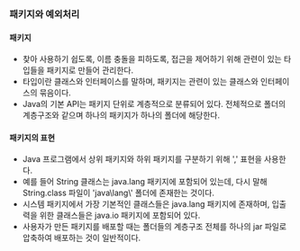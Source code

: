 ### 패키지와 예외처리

#### 패키지

- 찾아 사용하기 쉽도록, 이름 충돌을 피하도록, 접근을 제어하기 위해 관련이 있는 타입들을 패키지로 만들어 관리한다.
- 타입이란 클래스와 인터페이스를 말하며, 패키지는 관련이 있는 클래스와 인터페이스의 묶음이다.
- Java의 기본 API는 패키지 단위로 계층적으로 분류되어 있다. 전체적으로 폴더의 계층구조와 같으며 하나의 패키지가 하나의 폴더에 해당한다.

#### 패키지의 표현

- Java 프로그램에서 상위 패키지와 하위 패키지를 구분하기 위해 ',' 표현을 사용한다.
- 예를 들어 String 클래스는 java.lang 패키지에 포함되어 있는데, 다시 말해 String.class 파일이 'java\\lang\\' 폴더에 존재한는 것이다.
- 시스템 패키지에서 가장 기본적인 클래스들은 java.lang 패키지에 존재하며, 입출력을 위한 클래스들은 java.io 패키지에 포함되어 있다.
- 사용자가 만든 패키지를 배포할 때는 폴더들의 계층구조 전체를 하나의 jar 파일로 압축하여 배포하는 것이 일반적이다.
